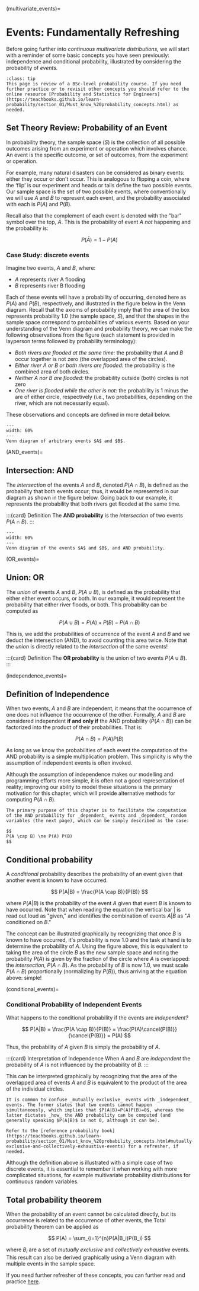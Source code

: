 (multivariate_events)=
# Events: Fundamentally Refreshing

Before going further into _continuous multivariate distributions,_ we will start with a reminder of some basic concepts you have seen previously: independence and conditional probability, illustrated by considering the probability of _events._

```{admonition} "Set Theory Review: Probability of an Event"
:class: tip
This page is review of a BSc-level probability course. If you need further practice or to revisit other concepts you should refer to the online resource [Probability and Statistics for Engineers](https://teachbooks.github.io/learn-probability/section_01/Must_know_%20probability_concepts.html) as needed.
```

## Set Theory Review: Probability of an Event

In probability theory, the sample space ($S$) is the collection of all possible outcomes arising from an experiment or operation which involves chance. An event is the specific outcome, or set of outcomes, from the experiment or operation. 

For example, many natural disasters can be considered as binary events: either they occur or don't occur. This is analogous to flipping a coin, where the ‘flip’ is our experiment and heads or tails define the two possible events. Our sample space is the set of two possible events, where conventionally we will use $A$ and $B$ to represent each event, and the probability associated with each is $P(A)$ and $P(B)$.

Recall also that the complement of each event is denoted with the "bar" symbol over the top, $\bar{A}$. This is the probability of event $A$ _not_ happening and the probability is:

$$
P(\bar{A}) = 1 - P(A)
$$

### Case Study: discrete events

Imagine two events, $A$ and $B$, where:
- $A$ represents river A flooding
- $B$ represents river B flooding

Each of these events will have a probability of occurring, denoted here as $P(A)$ and $P(B)$, respectively, and illustrated in the figure below in the Venn diagram. Recall that the axioms of probability imply that the area of the box represents probability 1.0 (the sample space, $S$), and that the shapes in the sample space correspond to probabilities of various events. Based on your understanding of the Venn diagram and probability theory, we can make the following observations from the figure (each statement is provided in layperson terms followed by probability terminology):

- _Both rivers are flooded at the same time:_ the probability that $A$ and $B$ occur together is not zero (the overlapped area of the circles).
- _Either river A or B or both rivers are flooded:_ the probability is the combined area of both circles.
- _Neither A nor B are flooded:_ the probability outside (both) circles is not zero
- _One river is flooded while the other is not:_ the probability is 1 minus the are of either circle, respectively (i.e., two probabilities, depending on the river, which are not necessarily equal).

These observations and concepts are defined in more detail below.

```{figure} ./figures/venn-events.png
---
width: 60%
---
Venn diagram of arbitrary events $A$ and $B$.
```
(AND_events)=
## Intersection: AND

The _intersection_ of the events $A$ and $B$, denoted $P(A \cap B)$, is defined as the probability that both events occur; thus, it would be represented in our diagram as shown in the figure below. Going back to our example, it represents the probability that both rivers get flooded at the same time.

:::{card} Definition
The **AND probability** is the _intersection_ of two events $P(A \cap B)$.
:::


```{figure} ./figures/venn-intersection.png
---
width: 60%
---
Venn diagram of the events $A$ and $B$, and AND probability.
```
(OR_events)=
## Union: OR

The _union_ of events $A$ and $B$, $P(A \cup B)$, is defined as the probability that either either event occurs, or both. In our example, it would represent the probability that either river floods, or both. This probability can be computed as 

$$
P(A \cup B) = P(A) + P(B) - P(A \cap B)
$$

This is, we add the probabilities of occurrence of the event $A$ and $B$ and we deduct the intersection (AND), to avoid counting this area twice. Note that the _union_ is directly related to the _intersection_ of the same events!

:::{card} Definition
The **OR probability** is the union of two events $P(A \cup B)$.
:::

(independence_events)=
## Definition of Independence

When two events, $A$ and $B$ are independent, it means that the occurrence of one does not influence the occurrence of the other. Formally, $A$ and $B$ are considered independent **if and only if** the AND probability ($P(A \cap B)$) can be factorized into the product of their probabilities. That is:

$$
P(A \cap B) = P(A) P(B)
$$

As long as we know the probabilities of each event the computation of the AND probability is a simple multiplication problem. This simplicity is why the assumption of independent events is often invoked.

Although the assumption of independence makes our modelling and programming efforts more simple, it is often not a good representation of reality; improving our ability to model these situations is the primary motivation for this chapter, which will provide alternative methods for computing $P(A \cap B)$.

```{tip}
The primary purpose of this chapter is to facilitate the computation of the AND probability for _dependent_ events and _dependent_ random variables (the next page), which can be simply described as the case:

$$
P(A \cap B) \ne P(A) P(B)
$$

```

## Conditional probability

A _conditional_ probability describes the probability of an event given that another event is known to have occurred.

$$
P(A|B) =  \frac{P(A \cap B)}{P(B)}
$$
 
where $P(A|B)$ is the probability of the event $A$ given that event $B$ is known to have occurred. Note that when reading the equation the vertical bar $|$ is read out loud as "given," and identifies the combination of events $A|B$ as "$A$ conditioned on $B$."

The concept can be illustrated graphically by recognizing that once $B$ is known to have occurred, it's probability is now 1.0 and the task at hand is to determine the probability of $A$. Using the figure above, this is equivalent to taking the area of the circle $B$ as the new sample space and noting the probability $P(A)$ is given by the fraction of the circle where $A$ is overlapped: the _intersection_, $P(A \cap B)$. As the probability of $B$ is now 1.0, we must scale $P(A \cap B)$ proportionally (normalizing by $P(B)$), thus arriving at the equation above: simple!

(conditional_events)=
### Conditional Probability of Independent Events

What happens to the conditional probability if the events are _independent?_

$$
P(A|B)
= \frac{P(A \cap B)}{P(B)}
= \frac{P(A)\cancel{P(B)}}{\cancel{P(B)}}
= P(A)
$$

Thus, the probability of $A$ given $B$ is simply the probability of $A$.

:::{card} Interpretation of Independence
When $A$ and $B$ are _independent_ the probability of $A$ is not influenced by the probability of $B$.
:::

This can be interpreted graphically by recognizing that the area of the overlapped area of events $A$ and $B$ is equivalent to the product of the area of the individual circles. 

```{tip}
It is common to confuse _mutually exclusive_ events with _independent_ events. The former states that two events cannot happen simultaneously, which implies that $P(A|B)=P(A)P(B)=0$, whereas the latter dictates _how_ the AND probability can be computed (and generally speaking $P(A|B)$ is not 0, although it can be).

Refer to the [reference probability book](https://teachbooks.github.io/learn-probability/section_01/Must_know_%20probability_concepts.html#mutually-exclusive-and-collectively-exhaustive-events) for a refresher, if needed.
```

Although the definition above is illustrated with a simple case of two discrete events, it is essential to remember it when working with more complicated situations, for example multivariate probability distributions for continuous random variables.

## Total probability theorem

When the probability of an event cannot be calculated directly, but its occurrence is related to the occurrence of other events, the Total probability theorem can be applied as

$$
P(A) =  \sum_{i=1}^{n}P(A|B_i)P(B_i)
$$

where $B_i$ are a set of _mutually exclusive_ and _collectively exhaustive_ events. This result can also be derived graphically using a Venn diagram with multiple events in the sample space.

If you need further refresher of these concepts, you can further read and practice [here](https://teachbooks.github.io/learn-probability/section_01/Total_Probability_Theorem.html).



